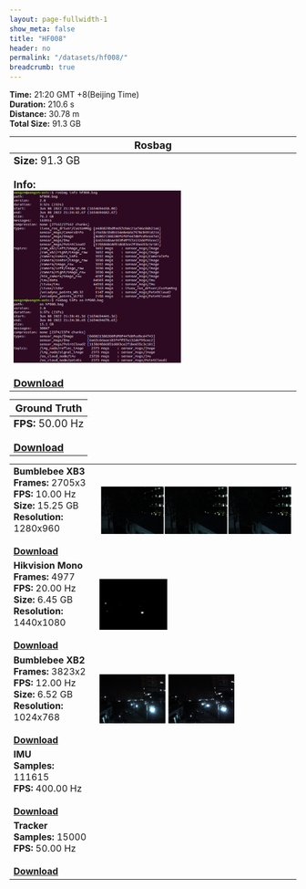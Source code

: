 ```yaml
---
layout: page-fullwidth-1
show_meta: false
title: "HF008"
header: no
permalink: "/datasets/hf008/"
breadcrumb: true
---
```

<b>Time:</b> 21:20 GMT +8(Beijing Time) <br>
<b>Duration:</b>  210.6 s<br>
<b>Distance:</b> 30.78 m<br>
<b>Total Size:</b> 91.3 GB<br>

<td>
 <table>
 <thead>
	<tr>
      <th><font size="4">Rosbag</font></th>
	</tr >
  </thead>
	<tr>
        <td width="90%">
            <font size="4">
                    <b>Size:</b> 91.3 GB<br>
                    <br>
                    <b>Info:</b><br>
                    <img src="/data_image/aerial_08/hf001_bag_info.png" width='60%'/><br>
                    <br>
                    <b><a href="https://rec.ustc.edu.cn/share/ab853580-9028-11ed-b491-1f9644b84e2e"><font size="4">Download</font></a></b>
            </font>
        </td>
    </tr>
</table>
</td>

<table>
 <thead>
	<tr>
      <th><font size="4">Ground Truth</font></th>
	</tr >
  </thead>
    <tr>
	    <td>
        <font size="4">
            <b>FPS:</b> 50.00 Hz<br>
            <br>
            <b><a href="https://rec.ustc.edu.cn/share/c6eab680-931b-11ed-b073-5307af85597c">Download</a></b>
        </font>
        </td>
	</tr >
</table>

<table>
	<tr>
	    <td width="30%">
        <font size="3">
            <b>Bumblebee XB3</b><br>
            <b>Frames:</b> 2705x3<br>
            <b>FPS:</b> 10.00 Hz<br>
            <b>Size:</b> 15.25 GB<br>
            <b>Resolution:</b> 1280x960<br>
            <br>
            <b><a href="https://rec.ustc.edu.cn/share/c0493700-214d-11ed-97d1-6bda13bf1e4c">Download</a></b>
        </font>
        </td>
        <td>
            <a href="https://rec.ustc.edu.cn/share/c0493700-214d-11ed-97d1-6bda13bf1e4c">
                <img src="/data_image/aerial_08/hf002_xb3.jpg" width='100%'/>
            </a>
        </td>
	</tr >
    <tr>
	    <td>
        <font size="3">
            <b>Hikvision Mono</b><br>
            <b>Frames:</b> 4977<br>
            <b>FPS:</b> 20.00 Hz<br>
            <b>Size:</b> 6.45 GB<br>
            <b>Resolution:</b> 1440x1080<br>
            <br>
            <b><a href="https://rec.ustc.edu.cn/share/7a412e40-214b-11ed-a3eb-4d1f9299897b">Download</a></b>
        </font>
        </td>
        <td>
            <a href="https://rec.ustc.edu.cn/share/7a412e40-214b-11ed-a3eb-4d1f9299897b">
                <img src="/data_image/aerial_08/hf002_hik_mono.png" width='35%'/>
            </a>
        </td>
	</tr >
	<tr>
	    <td>
        <font size="3">
            <b>Bumblebee XB2</b><br>
            <b>Frames:</b> 3823x2<br>
            <b>FPS:</b> 12.00 Hz<br>
            <b>Size:</b> 6.52 GB<br>
            <b>Resolution:</b> 1024x768<br>
            <br>
            <b><a href="https://rec.ustc.edu.cn/share/77f70410-214d-11ed-9b7d-a57190b67d09">Download</a></b>
        </font>
        </td>
        <td>
            <a href="https://rec.ustc.edu.cn/share/77f70410-214d-11ed-9b7d-a57190b67d09">
                <img src="/data_image/aerial_08/hf002_xb2.png" width='70%'/>
            </a>
        </td>
	</tr >
       <tr>
	    <td>
        <font size="3">
            <b>IMU</b><br>
            <b>Samples:</b> 111615 <br>
            <b>FPS:</b> 400.00 Hz<br>
            <br>
            <b><a href="https://rec.ustc.edu.cn/share/2c119640-1730-11ed-9e76-952aec53f34f">Download</a></b>
        </font>
        </td>
        <td>
            <a href="https://rec.ustc.edu.cn/share/2c119640-1730-11ed-9e76-952aec53f34f">
                <img src=" " width='70%'/>
            </a>
        </td>
	</tr >
    <tr>
	    <td>
        <font size="3">
            <b>Tracker</b><br>
            <b>Samples:</b> 15000 <br>
            <b>FPS:</b> 50.00 Hz<br>
            <br>
            <b><a href="https://rec.ustc.edu.cn/share/2c119640-1730-11ed-9e76-952aec53f34f">Download</a></b>
        </font>
        </td>
        <td>
            <a href="https://rec.ustc.edu.cn/share/2c119640-1730-11ed-9e76-952aec53f34f">
                <img src=" " width='70%'/>
            </a>
        </td>
	</tr >
</table>